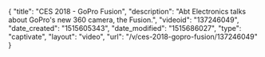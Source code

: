 {
    "title": "CES 2018 - GoPro Fusion",
    "description": "Abt Electronics talks about GoPro's new 360 camera, the Fusion.",
    "videoid": "137246049",
    "date_created": "1515605343",
    "date_modified": "1515686027",
    "type": "captivate",
    "layout": "video",
    "url": "\/v\/ces-2018-gopro-fusion\/137246049"
}